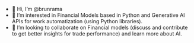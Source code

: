 - 👋 Hi, I’m @brunrama
- 👀 I’m interested in Financial Models based in Python and Generative AI APIs for work automatization (using Python libraries).
- 💞️ I’m looking to collaborate on Financial models (discuss and contribute to get better insights for trade performance) and learn more about AI.


<!---
brunrama/brunrama is a ✨ special ✨ repository because its `README.md` (this file) appears on your GitHub profile.
You can click the Preview link to take a look at your changes.
--->
